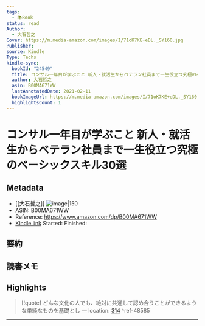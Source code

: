 ```yaml
---
tags:
  - 📚Book
status: read
Author:
  - 大石哲之
Cover: https://m.media-amazon.com/images/I/71oK7KE+eDL._SY160.jpg
Publisher: 
source: Kindle
Type: Techs
kindle-sync:
  bookId: "24549"
  title: コンサル一年目が学ぶこと 新人・就活生からベテラン社員まで一生役立つ究極のベーシックスキル30選
  author: 大石哲之
  asin: B00MA671WW
  lastAnnotatedDate: 2021-02-11
  bookImageUrl: https://m.media-amazon.com/images/I/71oK7KE+eDL._SY160.jpg
  highlightsCount: 1
---
```

# コンサル一年目が学ぶこと 新人・就活生からベテラン社員まで一生役立つ究極のベーシックスキル30選
## Metadata
* [[大石哲之]]
![image|150](https://m.media-amazon.com/images/I/71oK7KE+eDL._SY160.jpg)
* ASIN: B00MA671WW
* Reference: https://www.amazon.com/dp/B00MA671WW
* [Kindle link](kindle://book?action=open&asin=B00MA671WW)
Started: 
Finished: 
## 要約
## 読書メモ
## Highlights
>[!quote]
>どんな文化の人でも、絶対に共通して認め合うことができるような単純なものを基礎とし — location: [314](kindle://book?action=open&asin=B00MA671WW&location=314) ^ref-48585

---
